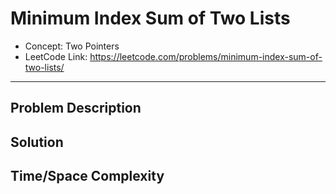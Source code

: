 # Minimum Index Sum of Two Lists

- Concept: Two Pointers
- LeetCode Link: https://leetcode.com/problems/minimum-index-sum-of-two-lists/

---

## Problem Description

## Solution

## Time/Space Complexity

